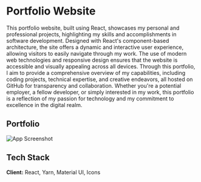 
# Portfolio Website

This portfolio website, built using React, showcases my personal and professional projects, highlighting my skills and accomplishments in software development. Designed with React's component-based architecture, the site offers a dynamic and interactive user experience, allowing visitors to easily navigate through my work. The use of modern web technologies and responsive design ensures that the website is accessible and visually appealing across all devices. Through this portfolio, I aim to provide a comprehensive overview of my capabilities, including coding projects, technical expertise, and creative endeavors, all hosted on GitHub for transparency and collaboration. Whether you're a potential employer, a fellow developer, or simply interested in my work, this portfolio is a reflection of my passion for technology and my commitment to excellence in the digital realm.



## Portfolio

![App Screenshot](../assets/portfolio.png)


## Tech Stack

**Client:** React, Yarn, Material UI, Icons

